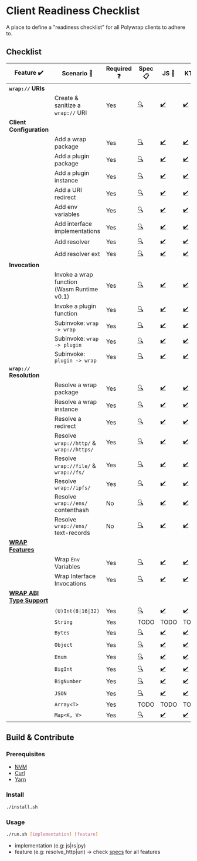# Client Readiness Checklist
A place to define a "readiness checklist" for all Polywrap clients to adhere to.

## Checklist

| Feature :heavy_check_mark: | Scenario :thought_balloon: | Required :question: | Spec :clipboard: | JS :scroll: | KT :scroll: |
|-|-|-|-|-|-|
| **`wrap://` URIs** | | | | | |
| | Create & sanitize a `wrap://` URI | Yes | [:mag:](./specs/uri.yaml) | [:heavy_check_mark:](./clients/js/src/features/uri.ts) | [:heavy_check_mark:](./clients/kotlin/src/features/uri.ts) |
| **Client Configuration** | | | | | |
| | Add a wrap package | Yes | [:mag:](./specs/config_embed_wrap_package.yaml) | [:heavy_check_mark:](./clients/js/src/features/config_embed_wrap_package.ts) | [:heavy_check_mark:](./clients/kotlin/src/features/config_embed_wrap_package.ts) |
| | Add a plugin package | Yes | [:mag:](./specs/config_plugin_package.yaml) | [:heavy_check_mark:](./clients/js/src/features/config_plugin_package.ts) | [:heavy_check_mark:](./clients/kotlin/src/features/config_plugin_package.ts) |
| | Add a plugin instance | Yes | [:mag:](./specs/config_plugin_instance.yaml) | [:heavy_check_mark:](./clients/js/src/features/config_plugin_instance.ts) | [:heavy_check_mark:](./clients/kotlin/src/features/config_plugin_instance.ts) |
| | Add a URI redirect | Yes | [:mag:](./specs/config_uri_redirect.yaml) | [:heavy_check_mark:](./clients/js/src/features/config_uri_redirect.ts) | [:heavy_check_mark:](./clients/kotlin/src/features/config_uri_redirect.ts) |
| | Add env variables | Yes | [:mag:](./specs/config_env_variables.yaml) | [:heavy_check_mark:](./clients/js/src/features/config_env_variables.ts) | [:heavy_check_mark:](./clients/kotlin/src/features/config_env_variables.ts) |
| | Add interface implementations | Yes | [:mag:](./specs/config_interface_implementations.yaml) | [:heavy_check_mark:](./clients/js/src/features/config_interface_implementations.ts) | [:heavy_check_mark:](./clients/kotlin/src/features/config_interface_implementations.ts) |
| | Add resolver | Yes | [:mag:](./specs/config_resolver.yaml) | [:heavy_check_mark:](./clients/js/src/features/config_resolver.ts) | [:heavy_check_mark:](./clients/kotlin/src/features/config_resolver.ts) |
| | Add resolver ext | Yes | [:mag:](./specs/config_resolver_ext.yaml) | [:heavy_check_mark:](./clients/js/src/features/config_resolver_ext.ts) | [:heavy_check_mark:](./clients/kotlin/src/features/config_resolver_ext.ts) |
| **Invocation** | | | | | |
| | Invoke a wrap function<br/>(Wasm Runtime v0.1) | Yes | [:mag:](./specs/invoke_wrap_wasm_v0_1.yaml) | [:heavy_check_mark:](./clients/js/src/features/invoke_wrap_wasm_v0_1.ts) | [:heavy_check_mark:](./clients/kotlin/src/features/invoke_wrap_wasm_v0_1.ts) |
| | Invoke a plugin function | Yes | [:mag:](./specs/invoke_plugin.yaml) | [:heavy_check_mark:](./clients/js/src/features/invoke_plugin.ts) | [:heavy_check_mark:](./clients/kotlin/src/features/invoke_plugin.ts) |
| | Subinvoke: `wrap -> wrap` | Yes | [:mag:](./specs/subinvoke_wrap_wrap.yaml) | [:heavy_check_mark:](./clients/js/src/features/subinvoke_wrap_wrap.ts) | [:heavy_check_mark:](./clients/kotlin/src/features/subinvoke_wrap_wrap.ts) |
| | Subinvoke: `wrap -> plugin` | Yes | [:mag:](./specs/subinvoke_wrap_plugin.yaml) | [:heavy_check_mark:](./clients/js/src/features/subinvoke_wrap_plugin.ts) | [:heavy_check_mark:](./clients/kotlin/src/features/subinvoke_wrap_plugin.ts) |
| | Subinvoke: `plugin -> wrap` | Yes | [:mag:](./specs/subinvoke_plugin_wrap.yaml) | [:heavy_check_mark:](./clients/js/src/features/subinvoke_plugin_wrap.ts) | [:heavy_check_mark:](./clients/kotlin/src/features/subinvoke_plugin_wrap.ts) |
| **`wrap://` Resolution** | | | | | |
| | Resolve a wrap package | Yes | [:mag:](./specs/resolve_package.yaml) | [:heavy_check_mark:](./clients/js/src/features/resolve_package.ts) | [:heavy_check_mark:](./clients/kotlin/src/features/resolve_package.ts) |
| | Resolve a wrap instance | Yes | [:mag:](./specs/resolve_instance.yaml) | [:heavy_check_mark:](./clients/js/src/features/resolve_instance.ts) | [:heavy_check_mark:](./clients/kotlin/src/features/resolve_instance.ts) |
| | Resolve a redirect | Yes | [:mag:](./specs/resolve_redirect.yaml) | [:heavy_check_mark:](./clients/js/src/features/resolve_redirect.ts) | [:heavy_check_mark:](./clients/kotlin/src/features/resolve_redirect.ts) |
| | Resolve `wrap://http/` &<br/>`wrap://https/` | Yes | [:mag:](./specs/resolve_http.yaml) | [:heavy_check_mark:](./clients/js/src/features/resolve_http.ts) | [:heavy_check_mark:](./clients/kotlin/src/features/resolve_http.ts) |
| | Resolve `wrap://file/` &<br/>`wrap://fs/` | Yes | [:mag:](./specs/resolve_file.yaml) | [:heavy_check_mark:](./clients/js/src/features/resolve_file.ts) | [:heavy_check_mark:](./clients/kotlin/src/features/resolve_file.ts) |
| | Resolve `wrap://ipfs/` | Yes | [:mag:](./specs/resolve_ipfs.yaml) | [:heavy_check_mark:](./clients/js/src/features/resolve_ipfs.ts) | [:heavy_check_mark:](./clients/kotlin/src/features/resolve_ipfs.ts) |
| | Resolve `wrap://ens/` contenthash | No | [:mag:](./specs/resolve_ens_contenthash.yaml) | [:heavy_check_mark:](./clients/js/src/features/resolve_ens_contenthash.ts) | [:heavy_check_mark:](./clients/kotlin/src/features/resolve_ens_contenthash.ts) |
| | Resolve `wrap://ens/` text-records | No | [:mag:](./specs/resolve_ens_text_record.yaml) | [:heavy_check_mark:](./clients/js/src/features/resolve_ens_text_record.ts) | [:heavy_check_mark:](./clients/kotlin/src/features/resolve_ens_text_record.ts) |
| **[WRAP Features](https://github.com/polywrap/wrap-test-harness/tree/master/cases)** | | | | | |
| | Wrap `Env` Variables | Yes | [:mag:](./specs/wrap_feature_env_vars.yaml) | [:heavy_check_mark:](./clients/js/src/features/wrap_feature_env_vars.ts) | [:heavy_check_mark:](./clients/kotlin/src/features/wrap_feature_env_vars.ts) |
| | Wrap Interface Invocations | Yes | [:mag:](./specs/wrap_feature_interface_invoke.yaml) | [:heavy_check_mark:](./clients/js/src/features/wrap_feature_interface_invoke.ts) | [:heavy_check_mark:](./clients/kotlin/src/features/wrap_feature_interface_invoke.ts) |
| **[WRAP ABI Type Support](https://github.com/polywrap/wrap-test-harness/tree/master/cases)** | | | | | |
| | `(U)Int(8\|16\|32)` | Yes | [:mag:](./specs/wrap_type_ints.yaml) | [:heavy_check_mark:](./clients/js/src/features/wrap_type_ints.ts) | [:heavy_check_mark:](./clients/kotlin/src/features/wrap_type_ints.ts) |
| | `String` | Yes | TODO | TODO | TODO |
| | `Bytes` | Yes | [:mag:](./specs/wrap_type_bytes.yaml) | [:heavy_check_mark:](./clients/js/src/features/wrap_type_bytes.ts) | [:heavy_check_mark:](./clients/kotlin/src/features/wrap_type_bytes.ts) |
| | `Object` | Yes | [:mag:](./specs/wrap_type_object.yaml) | [:heavy_check_mark:](./clients/js/src/features/wrap_type_object.ts) | [:heavy_check_mark:](./clients/kotlin/src/features/wrap_type_object.ts) |
| | `Enum` | Yes | [:mag:](./specs/wrap_type_enum.yaml) | [:heavy_check_mark:](./clients/js/src/features/wrap_type_enum.ts) | [:heavy_check_mark:](./clients/kotlin/src/features/wrap_type_enum.ts) |
| | `BigInt` | Yes | [:mag:](./specs/wrap_type_bigint.yaml) | [:heavy_check_mark:](./clients/js/src/features/wrap_type_bigint.ts) | [:heavy_check_mark:](./clients/kotlin/src/features/wrap_type_bigint.ts) |
| | `BigNumber` | Yes | [:mag:](./specs/wrap_type_bignumber.yaml) | [:heavy_check_mark:](./clients/js/src/features/wrap_type_bignumber.ts) | [:heavy_check_mark:](./clients/kotlin/src/features/wrap_type_bignumber.ts) |
| | `JSON` | Yes | [:mag:](./specs/wrap_type_json.yaml) | [:heavy_check_mark:](./clients/js/src/features/wrap_type_json.ts) | [:heavy_check_mark:](./clients/kotlin/src/features/wrap_type_json.ts) |
| | `Array<T>` | Yes | TODO | TODO | TODO |
| | `Map<K, V>` | Yes | [:mag:](./specs/wrap_type_map.yaml) | [:heavy_check_mark:](./clients/js/src/features/wrap_type_map.ts) | [:heavy_check_mark:](./clients/kotlin/src/features/wrap_type_map.ts) |


## Build & Contribute

### Prerequisites

- [NVM](https://github.com/nvm-sh/nvm)
- [Curl](https://curl.se/)
- [Yarn](https://yarnpkg.com/)

### Install

```bash
./install.sh
```

### Usage

```bash
./run.sh [implementation] [feature]
```

- implementation (e.g: js|rs|py)
- feature (e.g: resolve_http|uri) -> check [specs](./specs) for all features